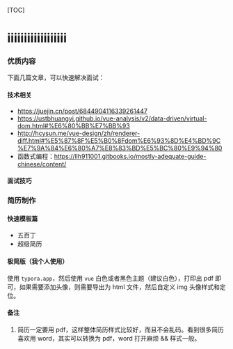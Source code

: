[TOC]
# iiiiiiiiiiiiiiiiii


### 优质内容

下面几篇文章，可以快速解决面试：

#### 技术相关
* https://juejin.cn/post/6844904116339261447
* https://ustbhuangyi.github.io/vue-analysis/v2/data-driven/virtual-dom.html#%E6%80%BB%E7%BB%93
* http://hcysun.me/vue-design/zh/renderer-diff.html#%E5%87%8F%E5%B0%8Fdom%E6%93%8D%E4%BD%9C%E7%9A%84%E6%80%A7%E8%83%BD%E5%BC%80%E9%94%80
* 函数式编程：https://llh911001.gitbooks.io/mostly-adequate-guide-chinese/content/

#### 面试技巧


### 简历制作
#### 快速模板篇
* 五百丁
* 超级简历

#### 极简版（我个人使用）

使用 `typora.app`，然后使用 `vue` 白色或者黑色主题（建议白色），打印出 pdf 即可，如果需要添加头像，则需要导出为 html 文件，然后自定义 img 头像样式和定位。

#### 备注
1. 简历一定要用 pdf，这样整体简历样式比较好，而且不会乱码。看到很多简历喜欢用 word，其实可以转换为 pdf，word 打开麻烦 && 样式一般。

